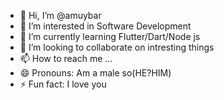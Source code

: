 - 👋 Hi, I’m @amuybar
- 👀 I’m interested in Software Development
- 🌱 I’m currently learning Flutter/Dart/Node js
- 💞️ I’m looking to collaborate on intresting things
- 📫 How to reach me ...
- 😄 Pronouns: Am a male so(HE?HIM)
- ⚡ Fun fact: I love you

<!---
amuybar/amuybar is a ✨ special ✨ repository because its `README.md` (this file) appears on your GitHub profile.
You can click the Preview link to take a look at your changes.
--->
